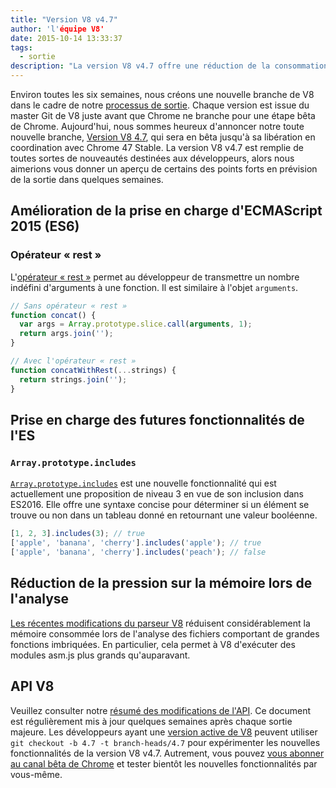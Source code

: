 ```yaml
---
title: "Version V8 v4.7"
author: 'l'équipe V8'
date: 2015-10-14 13:33:37
tags:
  - sortie
description: "La version V8 v4.7 offre une réduction de la consommation de mémoire et prend en charge les nouvelles fonctionnalités du langage ES2015."
---
```

Environ toutes les six semaines, nous créons une nouvelle branche de V8 dans le cadre de notre [processus de sortie](https://v8.dev/docs/release-process). Chaque version est issue du master Git de V8 juste avant que Chrome ne branche pour une étape bêta de Chrome. Aujourd'hui, nous sommes heureux d'annoncer notre toute nouvelle branche, [Version V8 4.7](https://chromium.googlesource.com/v8/v8.git/+log/branch-heads/4.7), qui sera en bêta jusqu'à sa libération en coordination avec Chrome 47 Stable. La version V8 v4.7 est remplie de toutes sortes de nouveautés destinées aux développeurs, alors nous aimerions vous donner un aperçu de certains des points forts en prévision de la sortie dans quelques semaines.

<!--truncate-->
## Amélioration de la prise en charge d'ECMAScript 2015 (ES6)

### Opérateur « rest »

L'[opérateur « rest »](https://developer.mozilla.org/en/docs/Web/JavaScript/Reference/Functions/rest_parameters) permet au développeur de transmettre un nombre indéfini d'arguments à une fonction. Il est similaire à l'objet `arguments`.

```js
// Sans opérateur « rest »
function concat() {
  var args = Array.prototype.slice.call(arguments, 1);
  return args.join('');
}

// Avec l'opérateur « rest »
function concatWithRest(...strings) {
  return strings.join('');
}
```

## Prise en charge des futures fonctionnalités de l'ES

### `Array.prototype.includes`

[`Array.prototype.includes`](https://developer.mozilla.org/en-US/docs/Web/JavaScript/Reference/Global_Objects/Array/includes) est une nouvelle fonctionnalité qui est actuellement une proposition de niveau 3 en vue de son inclusion dans ES2016. Elle offre une syntaxe concise pour déterminer si un élément se trouve ou non dans un tableau donné en retournant une valeur booléenne.

```js
[1, 2, 3].includes(3); // true
['apple', 'banana', 'cherry'].includes('apple'); // true
['apple', 'banana', 'cherry'].includes('peach'); // false
```

## Réduction de la pression sur la mémoire lors de l'analyse

[Les récentes modifications du parseur V8](https://code.google.com/p/v8/issues/detail?id=4392) réduisent considérablement la mémoire consommée lors de l'analyse des fichiers comportant de grandes fonctions imbriquées. En particulier, cela permet à V8 d'exécuter des modules asm.js plus grands qu'auparavant.

## API V8

Veuillez consulter notre [résumé des modifications de l'API](https://docs.google.com/document/d/1g8JFi8T_oAE_7uAri7Njtig7fKaPDfotU6huOa1alds/edit). Ce document est régulièrement mis à jour quelques semaines après chaque sortie majeure. Les développeurs ayant une [version active de V8](https://v8.dev/docs/source-code#using-git) peuvent utiliser `git checkout -b 4.7 -t branch-heads/4.7` pour expérimenter les nouvelles fonctionnalités de la version V8 v4.7. Autrement, vous pouvez [vous abonner au canal bêta de Chrome](https://www.google.com/chrome/browser/beta.html) et tester bientôt les nouvelles fonctionnalités par vous-même.
